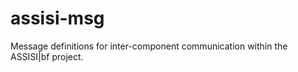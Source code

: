 assisi-msg
==========

Message definitions for inter-component communication within the ASSISI|bf project.
